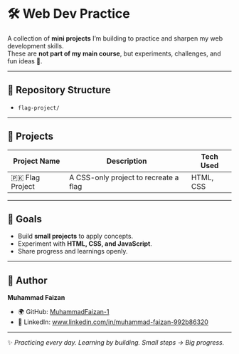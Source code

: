 # 🛠️ Web Dev Practice  

A collection of **mini projects** I’m building to practice and sharpen my web development skills.  
These are **not part of my main course**, but experiments, challenges, and fun ideas 🚀.  

---

## 📂 Repository Structure  

- `flag-project/`

---

## 📸 Projects  

| Project Name   | Description                           | Tech Used |
|----------------|---------------------------------------|-----------|
| 🇵🇰 Flag Project | A CSS-only project to recreate a flag | HTML, CSS |

---

## 🎯 Goals  

- Build **small projects** to apply concepts.  
- Experiment with **HTML, CSS, and JavaScript**.  
- Share progress and learnings openly.  

---

## 👤 Author  

**Muhammad Faizan**  
- 🌍 GitHub: [MuhammadFaizan-1](https://github.com/MuhammadFaizan-1)  
- 💼 LinkedIn: www.linkedin.com/in/muhammad-faizan-992b86320  

---

✨ *Practicing every day. Learning by building. Small steps → Big progress.*  
